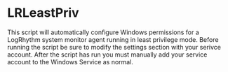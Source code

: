 # LRLeastPriv
This script will automatically configure Windows permissions for a LogRhythm system monitor agent running in least privilege mode. 
Before running the script be sure to modify the settings section with your serivce account. 
After the script has run you must manually add your service account to the Windows Service as normal.


